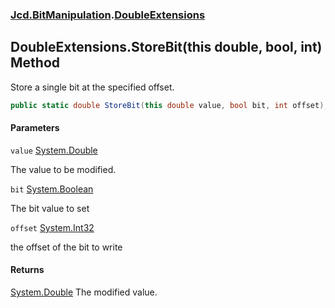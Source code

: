 ### [Jcd.BitManipulation](Jcd.BitManipulation.md 'Jcd.BitManipulation').[DoubleExtensions](Jcd.BitManipulation.DoubleExtensions.md 'Jcd.BitManipulation.DoubleExtensions')

## DoubleExtensions.StoreBit(this double, bool, int) Method

Store a single bit at the specified offset.

```csharp
public static double StoreBit(this double value, bool bit, int offset);
```
#### Parameters

<a name='Jcd.BitManipulation.DoubleExtensions.StoreBit(thisdouble,bool,int).value'></a>

`value` [System.Double](https://docs.microsoft.com/en-us/dotnet/api/System.Double 'System.Double')

The value to be modified.

<a name='Jcd.BitManipulation.DoubleExtensions.StoreBit(thisdouble,bool,int).bit'></a>

`bit` [System.Boolean](https://docs.microsoft.com/en-us/dotnet/api/System.Boolean 'System.Boolean')

The bit value to set

<a name='Jcd.BitManipulation.DoubleExtensions.StoreBit(thisdouble,bool,int).offset'></a>

`offset` [System.Int32](https://docs.microsoft.com/en-us/dotnet/api/System.Int32 'System.Int32')

the offset of the bit to write

#### Returns
[System.Double](https://docs.microsoft.com/en-us/dotnet/api/System.Double 'System.Double')
The modified value.